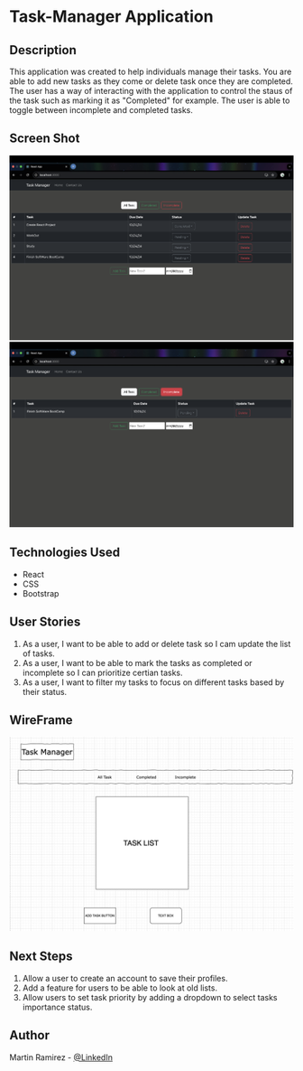 

# Task-Manager Application

## Description
This application was created to help individuals manage their tasks. You are able to add new tasks as they come or delete task once they are completed. The user has a way of interacting with the application to control the staus of the task such as marking it as "Completed" for example. The user is able to toggle between incomplete and completed tasks.

## Screen Shot

<img src="./src/Images/Screenshot.png">
<img src="./src/Images/Screenshot2.png">


## Technologies Used

* React
* CSS
* Bootstrap



## User Stories

1. As a user, I want to be able to add or delete task so I cam update the list of tasks.
2. As a user, I want to be able to mark the tasks as completed or incomplete so I can prioritize certian tasks.
3. As a user, I want to filter my tasks to focus on different tasks based by their status.

## WireFrame

<img src="./src/Images/Screenshot3.png">


## Next Steps

1. Allow a user to create an account to save their profiles.
2. Add a feature for users to be able to look at old lists.
3. Allow users to set task priority by adding a dropdown to select tasks importance status.

## Author

Martin Ramirez - [@LinkedIn](https://www.linkedin.com/in/martin-ramirez-871118334/)
